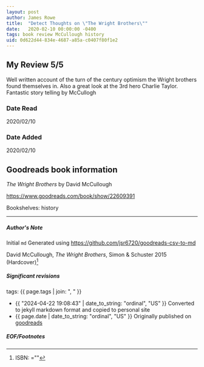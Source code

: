 ```yaml
---
layout: post
author: James Rowe
title:  "Detect Thoughts on \"The Wright Brothers\""
date:   2020-02-10 00:00:00 -0400
tags: book review McCullough history
uid: 0d622d44-834e-4687-a85a-c0407f80f1e2
---
```


<!-- highly dependent on how you personally use jekyll templates, and how you want this to show up -->
<!-- escape any jekyll keys with double brackets -->

## My Review 5/5

Well written account of the turn of the century optimism the Wright brothers found themselves in. Also a great look at the 3rd hero Charlie Taylor. Fantastic story telling by McCullogh

### Date Read
2020/02/10

### Date Added
2020/02/10

## Goodreads book information

*The Wright Brothers* by David McCullough

https://www.goodreads.com/book/show/22609391

Bookshelves: history

---

##### Author's Note

Initial `md` Generated using https://github.com/jsr6720/goodreads-csv-to-md

David McCullough, *The Wright Brothers*,  Simon & Schuster 2015 (Hardcover)[^1]

##### Significant revisions

tags: {{ page.tags | join: ", " }} <!-- todo move this somewhere -->

- {{ "2024-04-22 19:08:43" | date_to_string: "ordinal", "US" }} Converted to jekyll markdown format and copied to personal site
- {{ page.date | date_to_string: "ordinal", "US" }} Originally published on [goodreads](https://www.goodreads.com)

##### EOF/Footnotes

[^1]: ISBN: =""